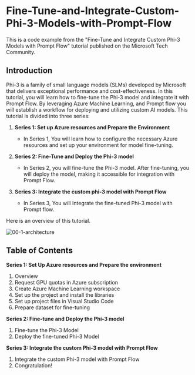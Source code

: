 # Fine-Tune-and-Integrate-Custom-Phi-3-Models-with-Prompt-Flow
This is a code example from the "Fine-Tune and Integrate Custom Phi-3 Models with Prompt Flow" tutorial published on the Microsoft Tech Community.

## Introduction

Phi-3 is a family of small language models (SLMs) developed by Microsoft that delivers exceptional performance and cost-effectiveness. In this tutorial, you will learn how to fine-tune the Phi-3 model and integrate it with Prompt Flow. By leveraging Azure Machine Learning, and Prompt flow you will establish a workflow for deploying and utilizing custom AI models. This tutorial is divided into three series:

1. **Series 1: Set up Azure resources and Prepare the Environment**

    - In Series 1, You will learn how to configure the necessary Azure resources and set up your environment for model fine-tuning.

2. **Series 2: Fine-Tune and Deploy the Phi-3 model**

    - In Series 2, you will fine-tune the Phi-3 model. After fine-tuning, you will deploy the model, making it accessible for integration with Prompt Flow.

3. **Series 3: Integrate  the custom phi-3 model with Prompt Flow**

    - In Series 3, You will Integrate the fine-tuned Phi-3 model with Prompt flow.

Here is an overview of this tutorial.

![00-1-architecture](https://github.com/skytin1004/Fine-Tune-and-Integrate-Custom-Phi-3-Models-with-Prompt-Flow/assets/99078115/979a3689-afc4-4ad2-8c16-38b87f2a6336)


## Table of Contents

**Series 1: Set Up Azure resources and Prepare the environment**

1. Overview
1. Request GPU quotas in Azure subscription
1. Create Azure Machine Learning workspace
1. Set up the project and install the libraries
1. Set up project files in Visual Studio Code
1. Prepare dataset for fine-tuning

**Series 2: Fine-tune and Deploy the Phi-3 model**

1. Fine-tune the Phi-3 Model
1. Deploy the fine-tuned Phi-3 Model

**Series 3: Integrate the custom Phi-3 model with Prompt Flow**

1. Integrate the custom Phi-3 model with Prompt Flow
1. Congratulation!
